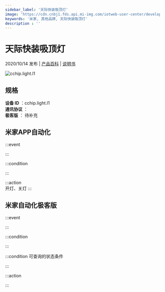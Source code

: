 ```yaml
---
sidebar_label: '天际快装吸顶灯'
image: 'https://cdn.cnbj1.fds.api.mi-img.com/iotweb-user-center/developer_1679047722468Jd2JFcqJ.png?GalaxyAccessKeyId=AKVGLQWBOVIRQ3XLEW&Expires=9223372036854775807&Signature=R7HZKmA7fuBCFIevhndJffZQ/RY='
keywords: '米家, 其他品牌, 天际快装吸顶灯'
description : ''
---
```

# 天际快装吸顶灯

2020/10/14 发布 | [产品百科](https://home.mi.com/webapp/content/baike/product/index.html?model=cchip.light.l1/) | [说明书](https://home.mi.com/views/introduction.html?model=cchip.light.l1&region=cn)

![cchip.light.l1](https://cdn.cnbj1.fds.api.mi-img.com/iotweb-user-center/developer_1679047722468Jd2JFcqJ.png?GalaxyAccessKeyId=AKVGLQWBOVIRQ3XLEW&Expires=9223372036854775807&Signature=R7HZKmA7fuBCFIevhndJffZQ/RY=)

## 规格  
> 
**设备 ID** ：cchip.light.l1  
**通讯协议** ：  
**极客版**  ： 待补充 


## 米家APP自动化  

:::event  

:::

:::condition  

:::

:::action   
开灯、关灯
:::

## 米家自动化极客版  

:::event  

:::

:::condition  

:::

:::condition 可查询的状态条件  

:::

:::action  

:::

        
